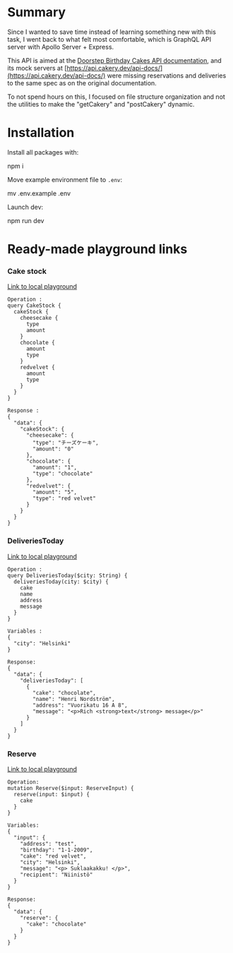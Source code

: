 # Summary

Since I wanted to save time instead of learning something new with this task, I went back to what felt most comfortable, which is GraphQL API server with Apollo Server + Express.

This API is aimed at the [Doorstep Birthday Cakes API documentation](https://doorstepbirthdaycakes.docs.apiary.io/), and its mock servers at [https://api.cakery.dev/api-docs/](https://api.cakery.dev/api-docs/) were missing reservations and deliveries to the same spec as on the original documentation.

To not spend hours on this, I focused on file structure organization and not the utilities to make the "getCakery" and "postCakery" dynamic.

# Installation

Install all packages with:

npm i 

Move example environment file to `.env`:

mv .env.example .env


Launch dev:

npm run dev


# Ready-made playground links

### Cake stock
[Link to local playground](http://localhost:8000/api?explorerURLState=N4IgJg9gxgrgtgUwHYBcQC4QEcYIE4CeABAMICGA1ggMorQVHAA6SRRUlNdUDzrb7ABYIEAZwQcqjFgIEoCABwQzZRMnAgxUKtgF8dQ6BAA2ZFAmn9Z6zdqtzFy%2B-vt4EYAG4JjXlJdVqGlooBmzySgYueiwuIAA0IB5keACWZABGxmIYIPEgolCpCmiYILpAA)

```
Operation : 
query CakeStock {
  cakeStock {
    cheesecake {
      type
      amount
    }
    chocolate {
      amount
      type
    }
    redvelvet {
      amount
      type
    }
  }
}

Response :
{
  "data": {
    "cakeStock": {
      "cheesecake": {
        "type": "チーズケーキ",
        "amount": "0"
      },
      "chocolate": {
        "amount": "1",
        "type": "chocolate"
      },
      "redvelvet": {
        "amount": "5",
        "type": "red velvet"
      }
    }
  }
}
```


### DeliveriesToday
[Link to local playground](http://localhost:8000/api?explorerURLState=N4IgJg9gxgrgtgUwHYBcQC4QEcYIE4CeABACIIA2AlgG76UIDOAKhGAIYEAUAJFJSgXREAyijyUkAcwCURYAB088pESJgKNOoxbsufAUN78CshUpWqiUNgGsEi5ZaJI2iBxdVswYPIwbunRAYGNkl7c1UAX3dIkAAaEGo2cTYAI3JGDBAzRyJ5EH0CfKF8gAkKBgkbSnyY%2BJAGKHEABzRMEEigA)

```
Operation : 
query DeliveriesToday($city: String) {
  deliveriesToday(city: $city) {
    cake
    name
    address
    message
  }
}

Variables : 
{
  "city": "Helsinki"
}

Response:
{
  "data": {
    "deliveriesToday": [
      {
        "cake": "chocolate",
        "name": "Henri Nordström",
        "address": "Vuorikatu 16 A 8",
        "message": "<p>Rich <strong>text</strong> message</p>"
      }
    ]
  }
}
```

### Reserve
[Link to local playground](http://localhost:8000/api?explorerURLState=N4IgJg9gxgrgtgUwHYBcQC4RxighigSwiQAIAlBAZwQCcA3BACgBICkAHHdcq2hgSQ44AlCWAAdGuNIkavekzacU3VkJSiJUmSRJRcAawSTpugL4mkZkABoQdXDQK4ARgBsqGEFtMlxIJRx-bh8dPxBcMDA5Skpg8JQqFH8bS11dfxcCGhQACzBcAE94-wBGAFoKgCYABhqAThS09P99IxKQOTASBjcGZNtmjJAoAhRijHCACQQ3SjYDAibtdPDEWNwAc2NJ-wAedgA%2BEgBlGAM3XENDAxgAQhI9gHoj5d9huVH2AmQB7n8AHIENgESgoABv-maFm01jslCgTnYaEwIDMQA)


```
Operation:
mutation Reserve($input: ReserveInput) {
  reserve(input: $input) {
    cake
  }
}

Variables:
{
  "input": {
    "address": "test",
    "birthday": "1-1-2009",
    "cake": "red velvet",
    "city": "Helsinki",
    "message": "<p> Suklaakakku! </p>",
    "recipient": "Niinistö"
  }
}

Response:
{
  "data": {
    "reserve": {
      "cake": "chocolate"
    }
  }
}
```